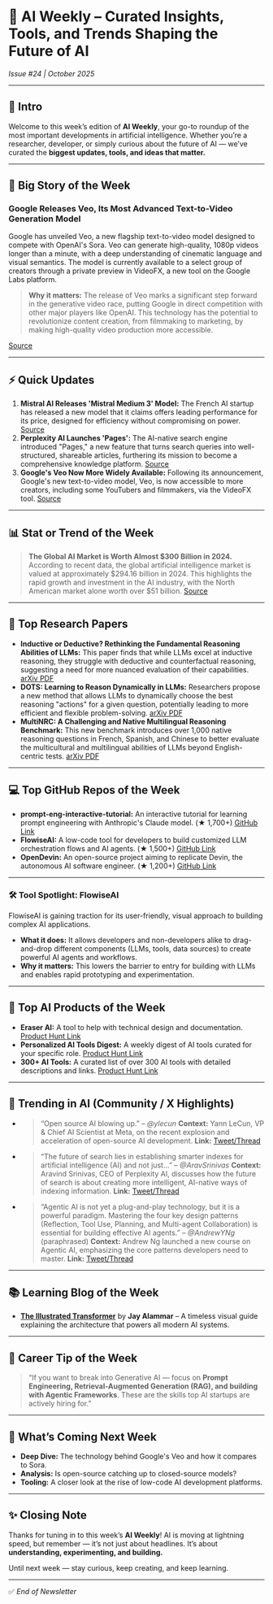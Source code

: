 # 🧠 AI Weekly – Curated Insights, Tools, and Trends Shaping the Future of AI
*Issue #24 | October 2025*

---

## 📰 Intro
Welcome to this week’s edition of **AI Weekly**, your go-to roundup of the most important developments in artificial intelligence. Whether you’re a researcher, developer, or simply curious about the future of AI — we’ve curated the **biggest updates, tools, and ideas that matter.**

---

## 🌟 Big Story of the Week
### **Google Releases Veo, Its Most Advanced Text-to-Video Generation Model**
Google has unveiled Veo, a new flagship text-to-video model designed to compete with OpenAI's Sora. Veo can generate high-quality, 1080p videos longer than a minute, with a deep understanding of cinematic language and visual semantics. The model is currently available to a select group of creators through a private preview in VideoFX, a new tool on the Google Labs platform.

> **Why it matters:**
> The release of Veo marks a significant step forward in the generative video race, putting Google in direct competition with other major players like OpenAI. This technology has the potential to revolutionize content creation, from filmmaking to marketing, by making high-quality video production more accessible.

[Source](https://www.tomsguide.com/ai/google-launches-veo-ai-video-generator-to-take-on-openais-sora-and-its-coming-to-youtube)

---

## ⚡ Quick Updates
1.  **Mistral AI Releases 'Mistral Medium 3' Model:** The French AI startup has released a new model that it claims offers leading performance for its price, designed for efficiency without compromising on power. [Source](https://techcrunch.com/2025/05/07/mistral-claims-its-newest-ai-model-delivers-leading-performance-for-the-price/)
2.  **Perplexity AI Launches 'Pages':** The AI-native search engine introduced "Pages," a new feature that turns search queries into well-structured, shareable articles, furthering its mission to become a comprehensive knowledge platform. [Source](https://www.tomsguide.com/ai/i-tried-perplexitys-new-pages-feature-wikipedia-should-be-worried)
3.  **Google's Veo Now More Widely Available:** Following its announcement, Google's new text-to-video model, Veo, is now accessible to more creators, including some YouTubers and filmmakers, via the VideoFX tool. [Source](https://www.artificialintelligence-news.com/)

---

## 📊 Stat or Trend of the Week
> **The Global AI Market is Worth Almost $300 Billion in 2024.**
> According to recent data, the global artificial intelligence market is valued at approximately $294.16 billion in 2024. This highlights the rapid growth and investment in the AI industry, with the North American market alone worth over $51 billion. [Source](https://explodingtopics.com/blog/ai-market-size-stats)

---

## 📑 Top Research Papers
- **Inductive or Deductive? Rethinking the Fundamental Reasoning Abilities of LLMs:** This paper finds that while LLMs excel at inductive reasoning, they struggle with deductive and counterfactual reasoning, suggesting a need for more nuanced evaluation of their capabilities. [arXiv PDF](http://arxiv.org/pdf/2408.00114v2)
- **DOTS: Learning to Reason Dynamically in LLMs:** Researchers propose a new method that allows LLMs to dynamically choose the best reasoning "actions" for a given question, potentially leading to more efficient and flexible problem-solving. [arXiv PDF](http://arxiv.org/pdf/2410.03864v2)
- **MultiNRC: A Challenging and Native Multilingual Reasoning Benchmark:** This new benchmark introduces over 1,000 native reasoning questions in French, Spanish, and Chinese to better evaluate the multicultural and multilingual abilities of LLMs beyond English-centric tests. [arXiv PDF](http://arxiv.org/pdf/2507.17476v1)

---

## 💻 Top GitHub Repos of the Week
- **prompt-eng-interactive-tutorial:** An interactive tutorial for learning prompt engineering with Anthropic's Claude model. (★ 1,700+) [GitHub Link](https://github.com/anthropics/prompt-eng-interactive-tutorial)
- **FlowiseAI:** A low-code tool for developers to build customized LLM orchestration flows and AI agents. (★ 1,500+) [GitHub Link](https://github.com/FlowiseAI/Flowise)
- **OpenDevin:** An open-source project aiming to replicate Devin, the autonomous AI software engineer. (★ 1,200+) [GitHub Link](https://github.com/OpenDevin/OpenDevin)

---

### 🛠️ Tool Spotlight: **FlowiseAI**
FlowiseAI is gaining traction for its user-friendly, visual approach to building complex AI applications.
- **What it does:** It allows developers and non-developers alike to drag-and-drop different components (LLMs, tools, data sources) to create powerful AI agents and workflows.
- **Why it matters:** This lowers the barrier to entry for building with LLMs and enables rapid prototyping and experimentation.

---

## 🚀 Top AI Products of the Week
- **Eraser AI:** A tool to help with technical design and documentation. [Product Hunt Link](https://www.producthunt.com/)
- **Personalized AI Tools Digest:** A weekly digest of AI tools curated for your specific role. [Product Hunt Link](https://www.producthunt.com/)
- **300+ AI Tools:** A curated list of over 300 AI tools with detailed descriptions and links. [Product Hunt Link](https://www.producthunt.com/)

---

## 💬 Trending in AI (Community / X Highlights)
- > “Open source AI blowing up.” – *@ylecun*
  > **Context:** Yann LeCun, VP & Chief AI Scientist at Meta, on the recent explosion and acceleration of open-source AI development.
  > **Link:** [Tweet/Thread](https://x.com/ylecun/status/1849108550066614491)

- > “The future of search lies in establishing smarter indexes for artificial intelligence (AI) and not just...” – *@AravSrinivas*
  > **Context:** Aravind Srinivas, CEO of Perplexity AI, discusses how the future of search is about creating more intelligent, AI-native ways of indexing information.
  > **Link:** [Tweet/Thread](https://x.com/ETtech/status/1973309698381324646)

- > “Agentic AI is not yet a plug-and-play technology, but it is a powerful paradigm. Mastering the four key design patterns (Reflection, Tool Use, Planning, and Multi-agent Collaboration) is essential for building effective AI agents.” – *@AndrewYNg* (paraphrased)
  > **Context:** Andrew Ng launched a new course on Agentic AI, emphasizing the core patterns developers need to master.
  > **Link:** [Tweet/Thread](https://x.com/AndrewYNg/status/1975614372799283423)

---

## 📚 Learning Blog of the Week
- [**The Illustrated Transformer**](http://jalammar.github.io/illustrated-transformer/) by **Jay Alammar** – A timeless visual guide explaining the architecture that powers all modern AI systems.

---

## 💼 Career Tip of the Week
> “If you want to break into Generative AI — focus on **Prompt Engineering, Retrieval-Augmented Generation (RAG), and building with Agentic Frameworks**. These are the skills top AI startups are actively hiring for.”

---

## 🔮 What’s Coming Next Week
- **Deep Dive:** The technology behind Google's Veo and how it compares to Sora.
- **Analysis:** Is open-source catching up to closed-source models?
- **Tooling:** A closer look at the rise of low-code AI development platforms.

---

## ✨ Closing Note
Thanks for tuning in to this week’s **AI Weekly**! AI is moving at lightning speed, but remember — it’s not just about headlines. It’s about **understanding, experimenting, and building.**

Until next week — stay curious, keep creating, and keep learning.

---
✅ *End of Newsletter*
